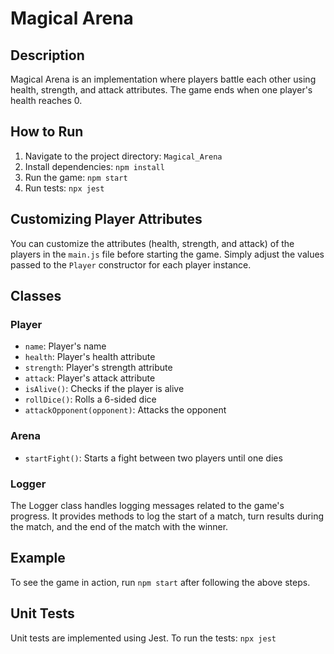 # Magical Arena

## Description
Magical Arena is an implementation where players battle each other using health, strength, and attack attributes. The game ends when one player's health reaches 0.

## How to Run

1. Navigate to the project directory: `Magical_Arena`
2. Install dependencies: `npm install`
3. Run the game: `npm start`
4. Run tests: `npx jest`

## Customizing Player Attributes

You can customize the attributes (health, strength, and attack) of the players in the `main.js` file before starting the game. Simply adjust the values passed to the `Player` constructor for each player instance.

## Classes

### Player
- `name`: Player's name
- `health`: Player's health attribute
- `strength`: Player's strength attribute
- `attack`: Player's attack attribute
- `isAlive()`: Checks if the player is alive
- `rollDice()`: Rolls a 6-sided dice
- `attackOpponent(opponent)`: Attacks the opponent

### Arena
- `startFight()`: Starts a fight between two players until one dies

### Logger
The Logger class handles logging messages related to the game's progress. It provides methods to log the start of a match, turn results during the match, and the end of the match with the winner.

## Example
To see the game in action, run `npm start` after following the above steps.

## Unit Tests
Unit tests are implemented using Jest. To run the tests: `npx jest`
